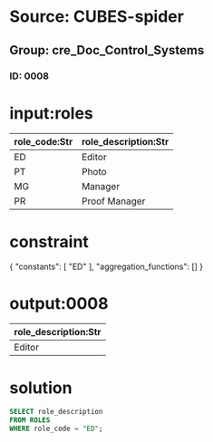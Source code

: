 # Source: CUBES-spider
## Group: cre_Doc_Control_Systems
### ID: 0008

# input:roles

| role_code:Str | role_description:Str |
|---|---|
| ED | Editor |
| PT | Photo |
| MG | Manager |
| PR | Proof Manager |

# constraint

{
  "constants": [
    "ED"
  ],
  "aggregation_functions": []
}

# output:0008

| role_description:Str |
|---|
| Editor |

# solution

```sql
SELECT role_description
FROM ROLES
WHERE role_code = "ED";
```
